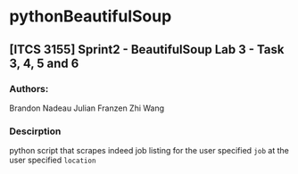 # pythonBeautifulSoup

## [ITCS 3155] Sprint2 - BeautifulSoup Lab 3 - Task 3, 4, 5 and 6 

### Authors:
Brandon Nadeau
Julian Franzen
Zhi Wang



### Descirption
python script that scrapes indeed job listing for the user specified `job` at the user specified `location`  




